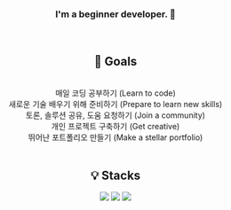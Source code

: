 <h3 align=center>I'm a beginner developer. 👋 </h3>
<br>
<div align=center>
  <h2>🎯 Goals</h2>
</div>
<br>
<div align=center>
매일 코딩 공부하기 (Learn to code)<br>
새로운 기술 배우기 위해 준비하기 (Prepare to learn new skills)<br>
토론, 솔루션 공유, 도움 요청하기 (Join a community)<br>
개인 프로젝트 구축하기 (Get creative)<br>
뛰어난 포트폴리오 만들기 (Make a stellar portfolio)<br>
</div>
<br>
<div align=center> <h2>💡 Stacks</h2></div>
<div align=center>
<img src="https://img.shields.io/badge/-HTML5-%23f75421?style=flat-square&logo=HTML5&logoColor=white"> 
<img src="https://img.shields.io/badge/-CSS3-%231462b0?style=flat-square&logo=CSS3&logoColor=white">
<img src="https://img.shields.io/badge/-JavaScript-%23F7DF1E?style=flat-square&logo=JavaScript&logoColor=white">
  
</div>

